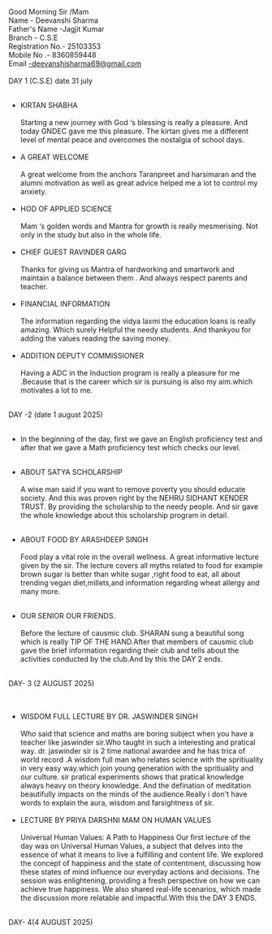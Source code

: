 Good Morning Sir /Mam <br>
Name - Deevanshi Sharma <br>
Father's Name -Jagjit Kumar<br> 
Branch - C.S.E <br>
Registration No.- 25103353 <br>
Mobile No .- 8360859448 <br>
Email -deevanshisharma69@gmail.com <br> <br> 
DAY 1 (C.S.E) date 31 july<br> <br> 
* KIRTAN SHABHA <br> <br>
Starting a new journey with God ‘s blessing is really a pleasure. And today GNDEC gave me this pleasure. The kirtan gives me a different level of mental peace and overcomes the nostalgia of school days. <br><br>
* A GREAT WELCOME <br> <br>
A great welcome from the anchors Taranpreet and harsimaran and the alumni motivation as well as great advice helped me a lot to control my anxiety.<br> <br>
* HOD OF APPLIED SCIENCE <br> <br>
Mam ‘s golden words and Mantra for growth is really mesmerising. Not only in the study but also in the whole life. <br> <br>
* CHIEF GUEST RAVINDER GARG <br> <br>
Thanks for giving us Mantra of hardworking and smartwork and maintain a balance between them . And always respect parents and teacher. <br> <br>
* FINANCIAL INFORMATION <br> <br>
The information regarding the vidya laxmi the education loans is really amazing. Which surely Helpful the needy students. And thankyou for adding the values reading the saving money.<br> <br>
* ADDITION DEPUTY COMMISSIONER <br><br>
Having a ADC in the Induction program is really a pleasure for me .Because that is the career which sir is pursuing is also my aim.which motivates a lot to me. <br> <br>

DAY -2 (date 1 august 2025)<br><br>
* In the beginning of the day, first we gave an English proficiency test and after that we gave a Math proficiency test which checks our level.<br> <br>
* ABOUT SATYA SCHOLARSHIP <br> <br>
A wise man said if you want to remove poverty you should educate society. And this was proven right by the NEHRU SIDHANT KENDER TRUST. By providing the scholarship to the needy people. And sir gave the whole knowledge about this scholarship program in detail. <br> <br>

* ABOUT FOOD BY ARASHDEEP SINGH <br> <br>
Food play a vital role in the overall wellness. A great informative lecture given by the sir. The lecture covers all myths related to food for example brown sugar is better than white sugar  ,right food to eat, all about trending vegan diet,millets,and information regarding wheat allergy and many more.<br> <br>
* OUR SENIOR OUR FRIENDS. <br> <br>
Before the lecture of causmic club. SHARAN sung a beautiful song which is really TIP OF THE HAND.After that members of causmic club gave the brief information regarding their club and tells about the activities conducted by the club.And by this the DAY 2 ends.<br> <br>

DAY- 3 (2 AUGUST 2025) <br> <br> <br>
* WISDOM FULL LECTURE BY DR. JASWINDER SINGH <br> <br>
Who said that science and maths are boring subject when you have a teacher like jaswinder sir.Who taught in such a interesting and pratical way. dr. jaswinder sir is 2 time national awardee and he has trica of world record .A wisdom full man who relates science with the spritiuality in very easy way.which join young generation with the spritiuality and our culture. sir pratical experiments shows that pratical knowledge always heavy on theory knowledge. And the defination of meditation beautifully impacts on the minds of the audience.Really i don't have words to explain the aura, wisdom and farsightness of sir.<br><br>
* LECTURE BY PRIYA DARSHNI MAM ON HUMAN VALUES <br><br>
Universal Human Values: A Path to Happiness
Our first lecture of the day was on Universal Human Values, a subject that delves into the essence of what it means to live a fulfilling and content life. We explored the concept of happiness and the state of contentment, discussing how these states of mind influence our everyday actions and decisions. The session was enlightening, providing a fresh perspective on how we can achieve true happiness. We also shared real-life scenarios, which made the discussion more relatable and impactful.With this the DAY 3 ENDS.<br> <br> 

DAY- 4(4 AUGUST 2025)































